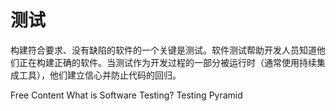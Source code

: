 # 测试

构建符合要求、没有缺陷的软件的一个关键是测试。软件测试帮助开发人员知道他们正在构建正确的软件。当测试作为开发过程的一部分被运行时（通常使用持续集成工具），他们建立信心并防止代码的回归。

<ResourceGroupTitle>Free Content</ResourceGroupTitle>
<BadgeLink colorScheme='yellow' badgeText='Read' href='https://www.guru99.com/software-testing-introduction-importance.html'>What is Software Testing?</BadgeLink>
<BadgeLink colorScheme='yellow' badgeText='Read' href='https://www.browserstack.com/guide/testing-pyramid-for-test-automation'>Testing Pyramid</BadgeLink>
